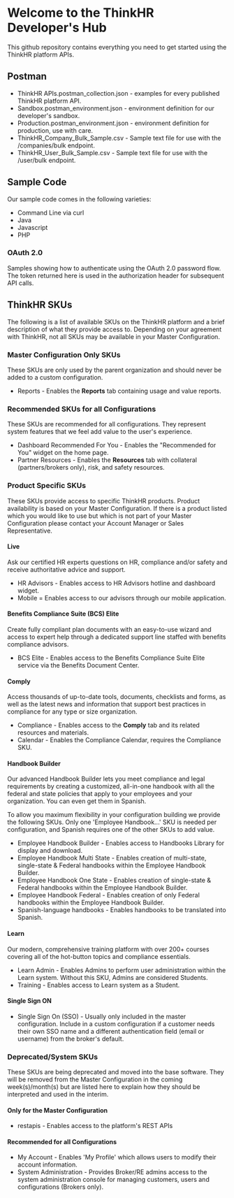 # Welcome to the ThinkHR Developer's Hub

This github repository contains everything you need to get started using the ThinkHR platform APIs.

## Postman

* ThinkHR APIs.postman_collection.json - examples for every published ThinkHR platform API.
* Sandbox.postman_environment.json - environment definition for our developer's sandbox.
* Production.postman_environment.json - environment definition for production, use with care.
* ThinkHR_Company_Bulk_Sample.csv - Sample text file for use with the /companies/bulk endpoint.
* ThinkHR_User_Bulk_Sample.csv - Sample text file for use with the /user/bulk endpoint.


## Sample Code

Our sample code comes in the following varieties:

* Command Line via curl
* Java
* Javascript
* PHP

### OAuth 2.0

Samples showing how to authenticate using the OAuth 2.0 password flow.  The token returned here is used in the authorization header for subsequent API calls.


## ThinkHR SKUs

The following is a list of available SKUs on the ThinkHR platform and a brief description of what they provide access to.  Depending on your agreement with ThinkHR, not all SKUs may be available in your Master Configuration.

### Master Configuration Only SKUs

These SKUs are only used by the parent organization and should never be added to a custom configuration.

* Reports - Enables the **Reports** tab containing usage and value reports.

### Recommended SKUs for all Configurations

These SKUs are recommended for all configurations.  They represent system features that we feel add value to the user's experience.

* Dashboard Recommended For You - Enables the "Recommended for You" widget on the home page.
* Partner Resources - Enables the **Resources** tab with collateral (partners/brokers only), risk, and safety resources.

### Product Specific SKUs

These SKUs provide access to specific ThinkHR products.  Product availability is based on your Master Configuration.  If there is a product listed which you would like to use but which is not part of your Master Configuration please contact your Account Manager
or Sales Representative.

#### Live

Ask our certified HR experts questions on HR, compliance and/or safety and receive authoritative advice and support.

* HR Advisors - Enables access to HR Advisors hotline and dashboard widget.
* Mobile = Enables access to our advisors through our mobile application.

#### Benefits Compliance Suite (BCS) Elite

Create fully compliant plan documents with an easy-to-use wizard and access to expert help through a dedicated support line staffed with benefits compliance advisors.

* BCS Elite - Enables access to the Benefits Compliance Suite Elite service via the Benefits Document Center.

#### Comply

Access thousands of up-to-date tools, documents, checklists and forms, as well as the latest news and information that support best practices in compliance for any type or size organization.

* Compliance - Enables access to the **Comply** tab and its related resources and materials.
* Calendar - Enables the Compliance Calendar, requires the Compliance SKU.

#### Handbook Builder

Our advanced Handbook Builder lets you meet compliance and legal requirements by creating a customized, all-in-one handbook with all the federal and state policies that apply to your employees and your organization.  You can even get them in Spanish.

To allow you maximum flexibility in your configuration building we provide the following SKUs.  Only one 'Employee Handbook...' SKU is needed per configuration, and Spanish requires one of the other SKUs to add value.

* Employee Handbook Builder - Enables access to Handbooks Library for display and download.
* Employee Handbook Multi State - Enables creation of multi-state, single-state & Federal handbooks within the Employee Handbook Builder.
* Employee Handbook One State - Enables creation of single-state & Federal handbooks within the Employee Handbook Builder.
* Employee Handbook Federal - Enables creation of only Federal handbooks within the Employee Handbook Builder.
* Spanish-language handbooks - Enables handbooks to be translated into Spanish.

#### Learn

Our modern, comprehensive training platform with over 200+ courses covering all of the hot-button topics and compliance essentials.

* Learn Admin - Enables Admins to perform user administration within the Learn system.  Without this SKU, Admins are considered Students.
* Training - Enables access to Learn system as a Student.

#### Single Sign ON

* Single Sign On (SSO) - Usually only included in the master configuration.  Include in a custom configuration if a customer needs their own SSO name and a different authentication field (email or username) from the broker's default.


### Deprecated/System SKUs

These SKUs are being deprecated and moved into the base software.  They will be removed from the Master Configuration in the coming week(s)/month(s) but are listed here to explain how they should be interpreted and used in the interim.

#### Only for the Master Configuration

* restapis - Enables access to the platform's REST APIs

#### Recommended for all Configurations

* My Account - Enables 'My Profile' which allows users to modify their account information.
* System Administration - Provides Broker/RE admins access to the system administration console for managing customers, users and configurations (Brokers only).

